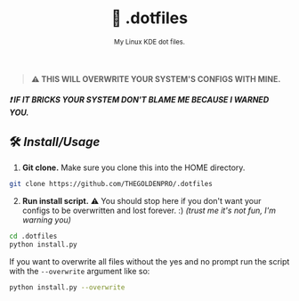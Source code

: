<div align="center">

  # 💠 .dotfiles

  <sub>My Linux KDE dot files.</sub>

</div>

<br>

> #### ⚠️ THIS WILL OVERWRITE YOUR SYSTEM'S CONFIGS WITH MINE.
##### ❗ IF IT BRICKS YOUR SYSTEM DON'T BLAME ME BECAUSE I WARNED YOU.

## 🛠 *Install/Usage*
1. **Git clone.**
Make sure you clone this into the HOME directory.
```sh
git clone https://github.com/THEGOLDENPRO/.dotfiles
```

2. **Run install script.**
⚠️ You should stop here if you don't want your configs to be overwritten and lost forever. :) *(trust me it's not fun, I'm warning you)*
```sh
cd .dotfiles
python install.py
```

If you want to overwrite all files without the yes and no prompt run the script with the ``--overwrite`` argument like so:
```sh
python install.py --overwrite
```
